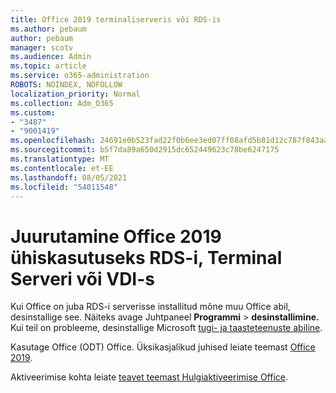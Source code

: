 ```yaml
---
title: Office 2019 terminaliserveris või RDS-is
ms.author: pebaum
author: pebaum
manager: scotv
ms.audience: Admin
ms.topic: article
ms.service: o365-administration
ROBOTS: NOINDEX, NOFOLLOW
localization_priority: Normal
ms.collection: Adm_O365
ms.custom:
- "3487"
- "9001419"
ms.openlocfilehash: 24691e0b523fad22f0b6ee3ed07ff08afd5b81d12c787f843aa94c5b6835915b
ms.sourcegitcommit: b5f7da89a650d2915dc652449623c78be6247175
ms.translationtype: MT
ms.contentlocale: et-EE
ms.lasthandoff: 08/05/2021
ms.locfileid: "54011548"
---
```

# <a name="deploying-office-2019-for-shared-use-on-rds-terminal-server-or-vdi"></a>Juurutamine Office 2019 ühiskasutuseks RDS-i, Terminal Serveri või VDI-s

Kui Office on juba RDS-i serverisse installitud mõne muu Office abil, desinstallige see. Näiteks avage Juhtpaneel **Programmi**  >  **desinstallimine.** Kui teil on probleeme, desinstallige Microsoft [tugi- ja taasteteenuste abiline](https://aka.ms/SARA-OfficeUninstall-Alchemy). 

Kasutage Office (ODT) Office. Üksikasjalikud juhised leiate teemast [Office 2019](https://docs.microsoft.com/deployoffice/office2019/deploy).

Aktiveerimise kohta leiate [teavet teemast Hulgiaktiveerimise Office](https://docs.microsoft.com/deployoffice/vlactivation/plan-volume-activation-of-office).